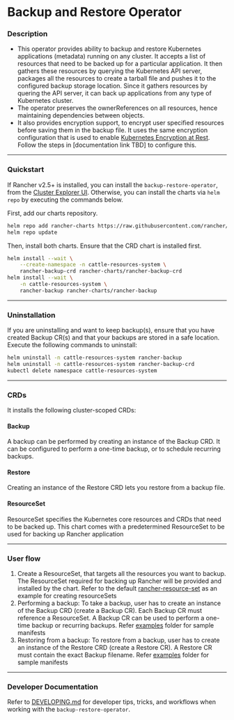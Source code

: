 # Backup and Restore Operator

### Description

* This operator provides ability to backup and restore Kubernetes applications (metadata) running on any cluster. It accepts a list of resources that need to be backed up for a particular application. It then gathers these resources by querying the Kubernetes API server, packages all the resources to create a tarball file and pushes it to the configured backup storage location. Since it gathers resources by quering the API server, it can back up applications from any type of Kubernetes cluster.
* The operator preserves the ownerReferences on all resources, hence maintaining dependencies between objects.
* It also provides encryption support, to encrypt user specified resources before saving them in the backup file. It uses the same encryption configuration that is used to enable [Kubernetes Encryption at Rest](https://kubernetes.io/docs/tasks/administer-cluster/encrypt-data/). Follow the steps in [documentation link TBD] to configure this.

----

### Quickstart

If Rancher v2.5+ is installed, you can install the `backup-restore-operator`, from the [Cluster Explorer UI](https://rancher.com/docs/rancher/v2.x/en/backups/v2.5/).
Otherwise, you can install the charts via `helm repo` by executing the commands below.

First, add our charts repository.

```bash
helm repo add rancher-charts https://raw.githubusercontent.com/rancher/charts/release-v2.5/
helm repo update
```

Then, install both charts.
Ensure that the CRD chart is installed first.

```bash
helm install --wait \
    --create-namespace -n cattle-resources-system \
    rancher-backup-crd rancher-charts/rancher-backup-crd
helm install --wait \
    -n cattle-resources-system \
    rancher-backup rancher-charts/rancher-backup
```

----

### Uninstallation

If you are uninstalling and want to keep backup(s), ensure that you have created Backup CR(s) and that your backups are stored in a safe location.
Execute the following commands to uninstall:

```bash
helm uninstall -n cattle-resources-system rancher-backup
helm uninstall -n cattle-resources-system rancher-backup-crd
kubectl delete namespace cattle-resources-system
```

----

### CRDs

It installs the following cluster-scoped CRDs:
#### Backup
  A backup can be performed by creating an instance of the Backup CRD. It can be configured to perform a one-time backup, or to schedule recurring backups.
#### Restore
  Creating an instance of the Restore CRD lets you restore from a backup file.
#### ResourceSet
  ResourceSet specifies the Kubernetes core resources and CRDs that need to be backed up. This chart comes with a predetermined ResourceSet to be used for backing up Rancher application

----

### User flow
1. Create a ResourceSet, that targets all the resources you want to backup. The ResourceSet required for backing up Rancher will be provided and installed by the chart. Refer to the default [rancher-resource-set](https://github.com/rancher/backup-restore-operator/blob/master/crds/rancher-resource-set.yaml) as an example for creating resourceSets
2. Performing a backup: To take a backup, user has to create an instance of the Backup CRD (create a Backup CR). Each Backup CR must reference a ResourceSet. A Backup CR can be used to perform a one-time backup or recurring backups. Refer [examples](https://github.com/rancher/backup-restore-operator/tree/master/examples) folder for sample manifests
3. Restoring from a backup: To restore from a backup, user has to create an instance of the Restore CRD (create a Restore CR). A Restore CR must contain the exact Backup filename.  Refer [examples](https://github.com/rancher/backup-restore-operator/tree/master/examples) folder for sample manifests

---

### Developer Documentation

Refer to [DEVELOPING.md](./DEVELOPING.md) for developer tips, tricks, and workflows when working with the `backup-restore-operator`.
